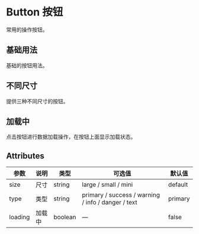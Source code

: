 # Button 按钮

常用的操作按钮。

## 基础用法

基础的按钮用法。

<demo-block><button-demo></button-demo></demo-block>

## 不同尺寸

提供三种不同尺寸的按钮。

## 加载中

点击按钮进行数据加载操作，在按钮上面显示加载状态。

## Attributes

| 参数    | 说明   | 类型    | 可选值                                             | 默认值  |
| ------- | ------ | ------- | -------------------------------------------------- | ------- |
| size    | 尺寸   | string  | large / small / mini                               | default |
| type    | 类型   | string  | primary / success / warning / info / danger / text | primary |
| loading | 加载中 | boolean | —                                                  | false   |

